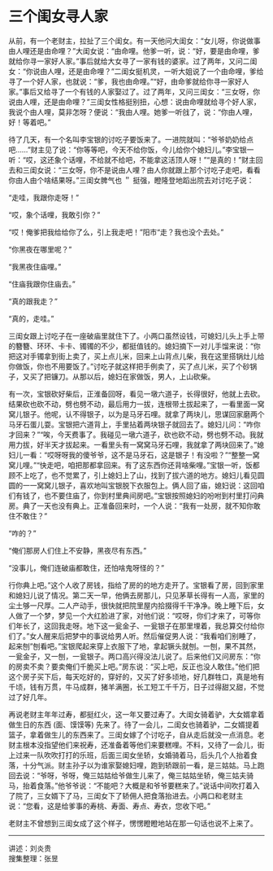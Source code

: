 # 三个闺女寻人家

从前，有一个老财主，拉扯了三个闺女。有一天他问大闺女：“女儿呀，你说做事由人哩还是由命哩？”大闺女说：“由命哩。他爹一听，说：“好，要是由命哩，爹就给你寻一家好人家。”事后就给大女寻了一家有钱的婆家。过了两年，又问二闺女：“你说由人哩，还是由命哩？”二闺女挺机灵，一听大姐说了一个由命哩，爹给寻了一个好人家，也就说：“爹，我也由命哩。”“好，由命爹就给你寻一家好人家。”事后又给寻了一个有钱的人家娶过了。过了两年，又问三闺女：“三女呀，你说由人哩，还是由命哩？”三闺女性格挺别扭，心想：说由命哩就给寻个好人家，我说个由人哩，莫非怎呀？便说：“我由人哩。她爹一听戗了，说：“你由人哩，好！等着吧。”

待了几天，有一个名叫李宝银的讨吃子要饭来了。一进院就叫：“爷爷奶奶给点吧……”财主见了说：“你等等吧，今天不给你饭，今儿给你个媳妇儿。”李宝银一听：“哎，这还象个话哩，不给就不给吧，不能拿这活顶人呀！”“是真的！”财主回去和三闺女说：“三女呀，你不是说由人哩？由人你就跟上那个讨吃子走吧，看看你由人由个啥结果呀。”三闺女脾气也 ＂ 挺强，瞪隆登地蹈出院去对讨吃子说：

“走哇，我跟你走呀！”

“哎，象个话哩，我敢引你？”

“哎！俺爹把我给给你了么，引上我走吧！”阳市“走？我也没个去处。”

“你黑夜在哪里呢？”

“我黑夜住庙哩。”

“住庙我跟你住庙去。”

“真的跟我走？”

“真的，走哇。”

三闺女跟上讨吃子在一座破庙里就住下了。小两口虽然设钱，可媳妇儿头上手上带的簪簪、环环、卡卡、镯镯的不少，都挺值钱的。媳妇摘下一对儿手馏来说：“你把这对手镯拿到街上卖了，买上点儿米，回来上山背点儿柴，我在这里搭锅灶儿给你做饭，你也不用要饭了。”讨吃子就这样把手例卖了，买了点儿米，买了个砂锅子，又买了把镰刀。从那以后，媳妇在家做饭，男人，上山砍柴。

有一次，宝银砍好柴后，正淮备回呀，看见一墩六道子，长得很好，他就上去砍。结果砍也砍不动，劈也劈不动，最后用力一拔，连根带土拔起来了，一看里面一窝窝儿银子。他呢，认不得银子，以为是马牙石哩。就拿了两块儿，思谋回家磨两个马牙石蛋儿耍。宝银把六道背上，手里拈着两块银子就回去了。媳妇儿问：“咋你才回来？”“唉，今天费事了。我碰见一墩六道子，砍也砍不动，劈也劈不动。我就用力拔，好半天才拔起来。一看里头有一窝窝马牙石哩，我就拿了两块回来了。”媳妇儿一看：“哎呀呀我的傻爷爷，这不是马牙石，这是银子！有没啦？”“整整一窝窝儿哩。”“快走吧，咱把那都拿回来。有了这东西你还背啥柴哩。”宝银一听，饭都顾不上吃了，也不觉累了，引上媳妇上了山，找到了拔六道的地方。媳妇儿看见圆圆的一一窝窝儿银子，喜欢地叫宝银脱下衣服包上。俩人回了庙，媳妇说：这回咱们有钱了，也不要住庙了，你到村里典间房吧。”宝银按照媳妇的吩咐到村里打问典房。典了一天也没有典上。正准备回来时，一个人说：“我有一处房，就不知你敢住不敢住？”

“咋的？”

“俺们那房人们住上不安静，黑夜尽有东西。”

“没事儿，俺们连破庙都敢住，还怕啥鬼呀怪的？”

行你典上吧。”这个人收了房钱，指给了房的的地方走开了。宝银看了房，回到家里和媳妇儿说了情况。第二天一早，他俩去房那儿，只见茅草长得有一人高，家里的尘土够一尺厚。二人产动手，很快就把院里屋内拾掇得千干净净。晚上睡下后，女人做了一个梦，梦见一个大红脸进了家，对他们说：“哎呀，你们才来了，可等你们年长了，这回我走呀。地下这一瓮金子、一瓮银子在那里埋着，我总算交付给你们了。”女人醒来后把梦中的事说给男人听。然后催促男人说：“我看咱们别睡了，起来刨”刨看吧。”宝银爬起来穿上衣服下了地，拿起镢头就刨。一刨，果不其然，一瓮金子，又一刨，一瓮银子。两口高兴得没法儿说了。后来他们又问房东：“你的房卖不卖？要卖俺们千脆买上吧。”房东说：“买上吧，反正也没人敢住。”他们把这个房子买下后，每天吃好的，穿好的，又买了好多顷地，好几群牲口，真是地有千顷，钱有万贯，牛马成群，猪羊满圈，长工短工千千万，日子过得甜又甜，不觉过了好几年。

再说老财主年年过寿，都挺红火，这一年又要过寿了。大闺女骑着驴，大女婿拿着做生日的东西 (面、馍馍等) 先来了。待了一会儿，二闺女也骑着驴，二女婿提着篮子，拿着做生儿的东西来了。三闺女嫁了个讨吃子，自从走后就没一点消息。老财主根本没指望他们来祝寿，还准备着等他们来要糕哩。不料，又待了一会儿，街上过来一队吹吹打打的乐班，后面三闺女坐轿，女婚骑着马，后头几个人抬着食落，十分气派。财主孙子以为谁家娶媳妇哩，跑到轿跟前一看，是三姑姑。马上跑回去说：“爷呀，爷呀，俺三姑姑给爷做生儿来了，俺三姑姑坐轿，俺三姑夫骑马，抬着食落。”他爷爷说：“不能吧？大概是和爷爷要糕来了。”说话中间吹打着入了院了，三女婿下了马，三闺女下了轿佣人把食落抬进去。小两口和老财主说：“您看，这是给爹事的寿桃、寿面、寿点、寿衣，您收下吧。”

老财主不曾想到三闺女成了这个样子，愣愣瞪瞪地站在那一句话也说不上来了。

---

讲述：刘炎贵  
搜集整理：张昱